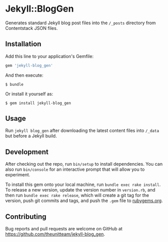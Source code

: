 # Jekyll::BlogGen

Generates standard Jekyll blog post files into the `/_posts` directory from Contentstack JSON files.

## Installation

Add this line to your application's Gemfile:

```ruby
gem 'jekyll-blog_gen'
```

And then execute:

    $ bundle

Or install it yourself as:

    $ gem install jekyll-blog_gen

## Usage

Run `jekyll blog_gen` after downloading the latest content files into `/_data` but before a Jekyll build.

## Development

After checking out the repo, run `bin/setup` to install dependencies. You can also run `bin/console` for an interactive prompt that will allow you to experiment.

To install this gem onto your local machine, run `bundle exec rake install`. To release a new version, update the version number in `version.rb`, and then run `bundle exec rake release`, which will create a git tag for the version, push git commits and tags, and push the `.gem` file to [rubygems.org](https://rubygems.org).

## Contributing

Bug reports and pull requests are welcome on GitHub at https://github.com/theunitteam/jekyll-blog_gen.

